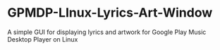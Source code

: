 # GPMDP-LInux-Lyrics-Art-Window
A simple GUI for displaying lyrics and artwork for Google Play Music Desktop Player on Linux
